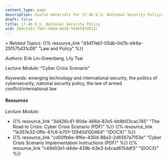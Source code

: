 ```yaml
---
content_type: page
description: Course materials for 17.46 U.S. National Security Policy.
draft: false
title: 17.46 U.S. National Security Policy
uid: 58dc5161-7b67-4da9-bb10-54db58fd012c
---
```

*\> Related Topics:* {{% resource_link "d3d17eb1-05db-0d7b-d44a-25f575d31c08" "Law and Policy" %}}

*Authors:* Erik Lin-Greenberg, Lily Tsai

*Lecture Module:* "Cyber Crisis Scenario"

*Keywords:* emerging technology and international security, the politics of cybersecurity, national security policy, the law of armed conflict/international law

#### Resources

*Lecture Module:* 

- {{% resource_link "3d426c41-90da-466d-82e5-bb8b03cac745" "The Road to Crisis: Cyber Crisis Scenario (PDF)" %}} {{% resource_link "1e357e32-0ffe-47c6-b701-12940d100464" "(DOCX)" %}}
- {{% resource_link "cd00fb6e-9f6e-430d-88a3-2d6567a7153e" "Cyber Crisis Scenario Implementation Instructions (PDF)" %}} {{% resource_link "c49d03e1-d4de-439b-b3e3-b4cad615ddf3" "(DOCX)" %}}